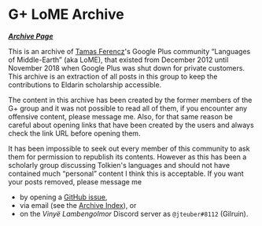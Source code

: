 # G+ LoME Archive

[***Archive Page***](https://j-teuber.github.io/lome-archive)

This is an archive of [Tamas Ferencz](https://middangeard.org.uk/aglardh/)'s
Google Plus community “Languages of Middle-Earth” (aka LoME),
that existed from December 2012 until November 2018 when Google Plus was shut down for private customers.
This archive is an extraction of all posts in this group to keep the contributions to Eldarin scholarship
accessible.

The content in this archive has been created by the former members of the G+ group
and it was not possible to read all of them, if you encounter any offensive content,
please message me. Also, for that same reason be careful about opening links that
have been created by the users and always check the link URL before opening them.

It has been impossible to seek out every member of this community to ask them for
permission to republish its contents. However as this has been a scholarly group
discussing Tolkien's languages and should not have contained much “personal” content
I think this is acceptable. If you want your posts removed, please message me

- by opening a [GitHub issue](https://github.com/j-teuber/lome-archive/issues/new/choose),
- via email (see the [Archive Index](https://j-teuber.github.io/lome-archive)), or
- on the *Vinyë Lambengolmor* Discord server as `@jteuber#8112` (Gilruin).
